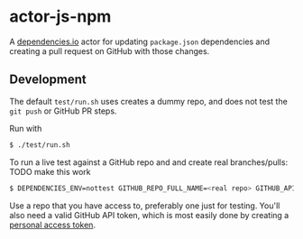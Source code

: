 # actor-js-npm

A [dependencies.io](https://dependencies.io) actor for updating `package.json` dependencies and creating a
pull request on GitHub with those changes.

## Development

The default `test/run.sh` uses creates a dummy repo, and does not test the `git push` or GitHub
PR steps.

Run with
```sh
$ ./test/run.sh
```

To run a live test against a GitHub repo and and create real branches/pulls:
TODO make this work
```sh
$ DEPENDENCIES_ENV=nottest GITHUB_REPO_FULL_NAME=<real repo> GITHUB_API_TOKEN=<real token> REPO_PATH=<path to real local repo> ./test/run.sh
```

Use a repo that you have access to, preferably one just for testing. You'll also
need a valid GitHub API token, which is most easily done by creating a
[personal access token](https://github.com/settings/tokens).
